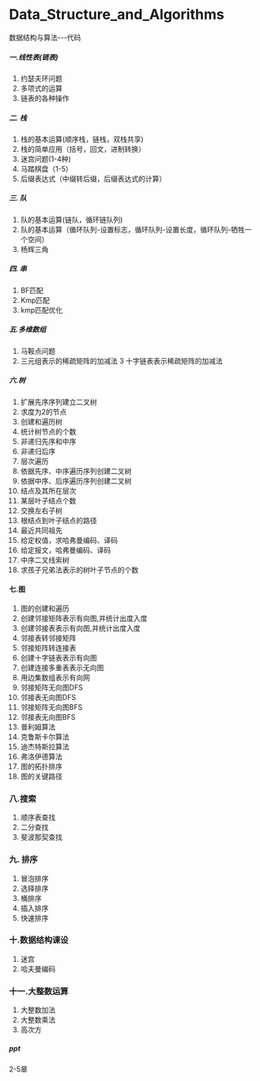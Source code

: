﻿# Data_Structure_and_Algorithms
数据结构与算法---代码

##### 一.线性表(链表)
1. 约瑟夫环问题
2. 多项式的运算
3. 链表的各种操作
  
##### 二. 栈
1. 栈的基本运算(顺序栈，链栈，双栈共享)
2. 栈的简单应用（括号，回文，进制转换）
3. 迷宫问题(1-4种)
4. 马踏棋盘（1-5）
5. 后缀表达式（中缀转后缀，后缀表达式的计算）
 
##### 三. 队
1. 队的基本运算(链队，循环链队列)
2. 队的基本运算（循环队列-设置标志，循环队列-设置长度，循环队列-牺牲一个空间）
3. 杨辉三角
 
##### 四. 串
1. BF匹配
2. Kmp匹配
3. kmp匹配优化
  
##### 五.多维数组
1. 马鞍点问题
2. 三元组表示的稀疏矩阵的加减法
3 十字链表表示稀疏矩阵的加减法

##### 六.树
1. 扩展先序序列建立二叉树
2. 求度为2的节点
3. 创建和遍历树
4. 统计树节点的个数
5. 非递归先序和中序
6. 非递归后序
7. 层次遍历
8. 依据先序、中序遍历序列创建二叉树
9. 依据中序、后序遍历序列创建二叉树
10. 结点及其所在层次
11. 某层叶子结点个数
12. 交换左右子树
13. 根结点到叶子结点的路径
14. 最近共同祖先
15. 给定权值，求哈弗曼编码、译码
16. 给定报文，哈弗曼编码、译码
17. 中序二叉线索树
18. 求孩子兄弟法表示的树叶子节点的个数

#### 七.图
1. 图的创建和遍历
2. 创建邻接矩阵表示有向图,并统计出度入度
3. 创建邻接表表示有向图,并统计出度入度
4. 邻接表转邻接矩阵 
5. 邻接矩阵转连接表
6. 创建十字链表表示有向图
7. 创建连接多重表表示无向图
8. 用边集数组表示有向网
9. 邻接矩阵无向图DFS
10. 邻接表无向图DFS
11. 邻接矩阵无向图BFS
12. 邻接表无向图BFS
13. 普利姆算法
14. 克鲁斯卡尔算法
15. 迪杰特斯拉算法
16. 弗洛伊德算法
17. 图的拓扑排序
18. 图的关键路径

### 八.搜索
1. 顺序表查找
2. 二分查找
3. 斐波那契查找

### 九. 排序
1. 冒泡排序
2. 选择排序
3. 桶排序
4. 插入排序
5. 快速排序

### 十.数据结构课设
1. 迷宫
2. 哈夫曼编码

### 十一.大整数运算
1. 大整数加法
2. 大整数乘法
3. 高次方

##### ppt
2-5章
